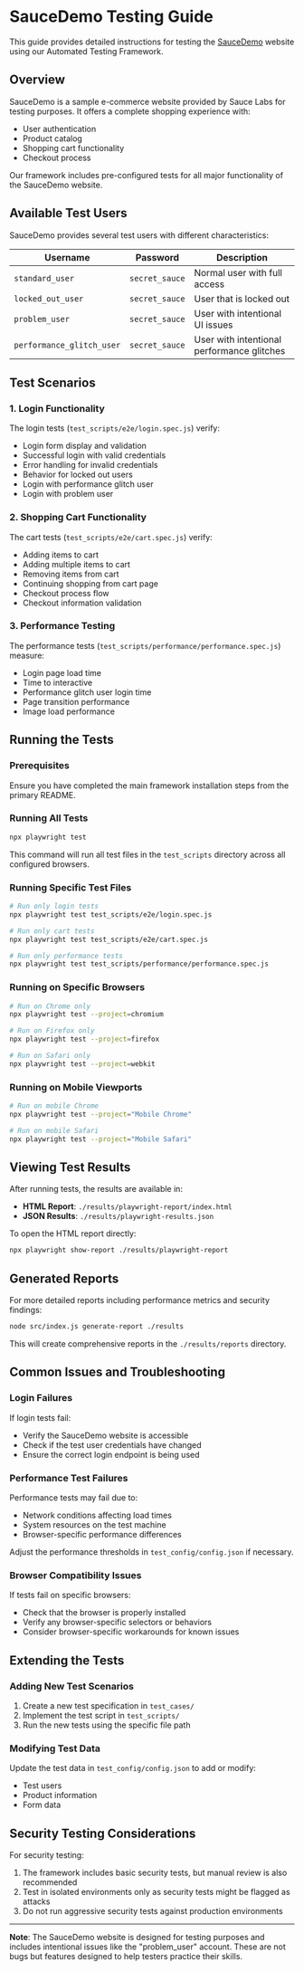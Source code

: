 # SauceDemo Testing Guide

This guide provides detailed instructions for testing the [SauceDemo](https://www.saucedemo.com/) website using our Automated Testing Framework.

## Overview

SauceDemo is a sample e-commerce website provided by Sauce Labs for testing purposes. It offers a complete shopping experience with:

- User authentication
- Product catalog
- Shopping cart functionality
- Checkout process

Our framework includes pre-configured tests for all major functionality of the SauceDemo website.

## Available Test Users

SauceDemo provides several test users with different characteristics:

| Username | Password | Description |
|----------|----------|-------------|
| `standard_user` | `secret_sauce` | Normal user with full access |
| `locked_out_user` | `secret_sauce` | User that is locked out |
| `problem_user` | `secret_sauce` | User with intentional UI issues |
| `performance_glitch_user` | `secret_sauce` | User with intentional performance glitches |

## Test Scenarios

### 1. Login Functionality

The login tests (`test_scripts/e2e/login.spec.js`) verify:

- Login form display and validation
- Successful login with valid credentials
- Error handling for invalid credentials
- Behavior for locked out users
- Login with performance glitch user
- Login with problem user

### 2. Shopping Cart Functionality

The cart tests (`test_scripts/e2e/cart.spec.js`) verify:

- Adding items to cart
- Adding multiple items to cart
- Removing items from cart
- Continuing shopping from cart page
- Checkout process flow
- Checkout information validation

### 3. Performance Testing

The performance tests (`test_scripts/performance/performance.spec.js`) measure:

- Login page load time
- Time to interactive
- Performance glitch user login time
- Page transition performance
- Image load performance

## Running the Tests

### Prerequisites

Ensure you have completed the main framework installation steps from the primary README.

### Running All Tests

```bash
npx playwright test
```

This command will run all test files in the `test_scripts` directory across all configured browsers.

### Running Specific Test Files

```bash
# Run only login tests
npx playwright test test_scripts/e2e/login.spec.js

# Run only cart tests
npx playwright test test_scripts/e2e/cart.spec.js

# Run only performance tests
npx playwright test test_scripts/performance/performance.spec.js
```

### Running on Specific Browsers

```bash
# Run on Chrome only
npx playwright test --project=chromium

# Run on Firefox only
npx playwright test --project=firefox

# Run on Safari only
npx playwright test --project=webkit
```

### Running on Mobile Viewports

```bash
# Run on mobile Chrome
npx playwright test --project="Mobile Chrome"

# Run on mobile Safari
npx playwright test --project="Mobile Safari"
```

## Viewing Test Results

After running tests, the results are available in:

- **HTML Report**: `./results/playwright-report/index.html`
- **JSON Results**: `./results/playwright-results.json`

To open the HTML report directly:

```bash
npx playwright show-report ./results/playwright-report
```

## Generated Reports

For more detailed reports including performance metrics and security findings:

```bash
node src/index.js generate-report ./results
```

This will create comprehensive reports in the `./results/reports` directory.

## Common Issues and Troubleshooting

### Login Failures

If login tests fail:
- Verify the SauceDemo website is accessible
- Check if the test user credentials have changed
- Ensure the correct login endpoint is being used

### Performance Test Failures

Performance tests may fail due to:
- Network conditions affecting load times
- System resources on the test machine
- Browser-specific performance differences

Adjust the performance thresholds in `test_config/config.json` if necessary.

### Browser Compatibility Issues

If tests fail on specific browsers:
- Check that the browser is properly installed
- Verify any browser-specific selectors or behaviors
- Consider browser-specific workarounds for known issues

## Extending the Tests

### Adding New Test Scenarios

1. Create a new test specification in `test_cases/`
2. Implement the test script in `test_scripts/`
3. Run the new tests using the specific file path

### Modifying Test Data

Update the test data in `test_config/config.json` to add or modify:
- Test users
- Product information
- Form data

## Security Testing Considerations

For security testing:

1. The framework includes basic security tests, but manual review is also recommended
2. Test in isolated environments only as security tests might be flagged as attacks
3. Do not run aggressive security tests against production environments

---

**Note**: The SauceDemo website is designed for testing purposes and includes intentional issues like the "problem_user" account. These are not bugs but features designed to help testers practice their skills.